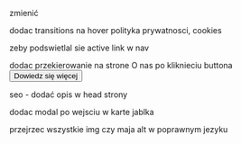 zmienić

dodac transitions na hover
polityka prywatnosci, cookies

zeby podswietlal sie active link w nav

dodac przekierowanie na strone O nas po kliknieciu buttona
<button type="button" onclick="window.location.href='./o-nas.html'">Dowiedz się więcej</button>

seo - dodać opis w head strony

dodac modal po wejsciu w karte jablka

przejrzec wszystkie img czy maja alt w poprawnym jezyku
